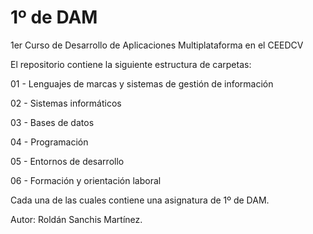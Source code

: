 # 1º  de DAM
1er Curso de Desarrollo de Aplicaciones Multiplataforma en el CEEDCV


El repositorio contiene la siguiente estructura de carpetas:

01 - Lenguajes de marcas y sistemas de gestión de información

02 - Sistemas informáticos

03 - Bases de datos

04 - Programación

05 - Entornos de desarrollo

06 - Formación y orientación laboral

Cada una de las cuales contiene una asignatura de 1º de DAM.

Autor: Roldán Sanchis Martínez.
